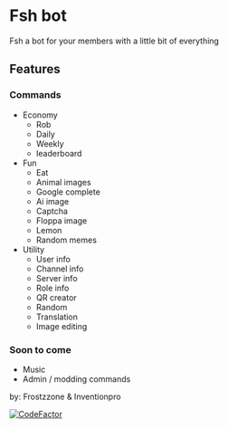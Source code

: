 # Fsh bot

Fsh a bot for your members with a little bit of everything

## Features

### Commands

- Economy
  - Rob
  - Daily
  - Weekly
  - leaderboard
- Fun
  - Eat
  - Animal images
  - Google complete
  - Ai image
  - Captcha
  - Floppa image
  - Lemon
  - Random memes
- Utility
  - User info
  - Channel info
  - Server info
  - Role info
  - QR creator
  - Random
  - Translation
  - Image editing

### Soon to come

- Music
- Admin / modding commands


by: Frostzzone & Inventionpro

[![CodeFactor](https://www.codefactor.io/repository/github/fsh-org/fsh-bot/badge)](https://www.codefactor.io/repository/github/fsh-org/fsh-bot)